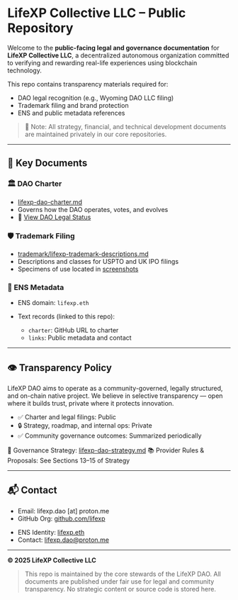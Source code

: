 # LifeXP Collective LLC – Public Repository

Welcome to the **public-facing legal and governance documentation** for **LifeXP Collective LLC**, a decentralized autonomous organization committed to verifying and rewarding real-life experiences using blockchain technology.

This repo contains transparency materials required for:

* DAO legal recognition (e.g., Wyoming DAO LLC filing)
* Trademark filing and brand protection
* ENS and public metadata references

> 🔐 Note: All strategy, financial, and technical development documents are maintained privately in our core repositories.

---

## 🔗 Key Documents

### 🏛 DAO Charter

* [lifexp-dao-charter.md](./legal/lifexp-dao-charter.md)
* Governs how the DAO operates, votes, and evolves
* 📄 [View DAO Legal Status](./legal/dao-legal-status.md)


### 🛡 Trademark Filing

* [trademark/lifexp-trademark-descriptions.md](./trademark/lifexp-trademark-descriptions.md)
* Descriptions and classes for USPTO and UK IPO filings
* Specimens of use located in [screenshots](./screenshots/README.md)

### 📎 ENS Metadata

* ENS domain: `lifexp.eth`
* Text records (linked to this repo):

  * `charter`: GitHub URL to charter
  * `links`: Public metadata and contact

---

## 👁 Transparency Policy

LifeXP DAO aims to operate as a community-governed, legally structured, and on-chain native project. We believe in selective transparency — open where it builds trust, private where it protects innovation.

* ✅ Charter and legal filings: Public
* 🔒 Strategy, roadmap, and internal ops: Private
* ✅ Community governance outcomes: Summarized periodically

📄 Governance Strategy: [lifexp-dao-strategy.md](./lifexp-dao-strategy.md)
📚 Provider Rules & Proposals: See Sections 13–15 of Strategy


---

## 📬 Contact

* Email: lifexp.dao \[at] proton.me
* GitHub Org: [github.com/lifexp](https://github.com/lifexp)
- ENS Identity: [lifexp.eth](https://app.ens.domains/name/lifexp.eth)
- Contact: [lifexp.dao@proton.me](mailto:lifexp.dao@proton.me)

---

**© 2025 LifeXP Collective LLC**

> This repo is maintained by the core stewards of the LifeXP DAO. All documents are published under fair use for legal and community transparency. No strategic content or source code is stored here.
